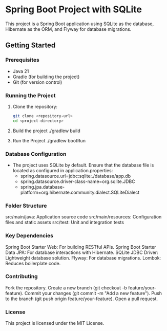 # Spring Boot Project with SQLite

This project is a Spring Boot application using SQLite as the database, Hibernate as the ORM, and Flyway for database migrations.

## Getting Started

### Prerequisites
- Java 21
- Gradle (for building the project)
- Git (for version control)

### Running the Project

1. Clone the repository:
   ```bash
   git clone <repository-url>
   cd <project-directory>
   
2. Build the project
   ./gradlew build

3. Run the Project
   ./gradlew bootRun

### Database Configuration
- The project uses SQLite by default. Ensure that the database file is located as configured in application.properties:
  - spring.datasource.url=jdbc:sqlite:./database/app.db
  - spring.datasource.driver-class-name=org.sqlite.JDBC
  - spring.jpa.database-platform=org.hibernate.community.dialect.SQLiteDialect

### Folder Structure
src/main/java: Application source code
src/main/resources: Configuration files and static assets
src/test: Unit and integration tests

### Key Dependencies
Spring Boot Starter Web: For building RESTful APIs.
Spring Boot Starter Data JPA: For database interactions with Hibernate.
SQLite JDBC Driver: Lightweight database solution.
Flyway: For database migrations.
Lombok: Reduces boilerplate code.

### Contributing
Fork the repository.
Create a new branch (git checkout -b feature/your-feature).
Commit your changes (git commit -m "Add a new feature").
Push to the branch (git push origin feature/your-feature).
Open a pull request.

### License
This project is licensed under the MIT License.
